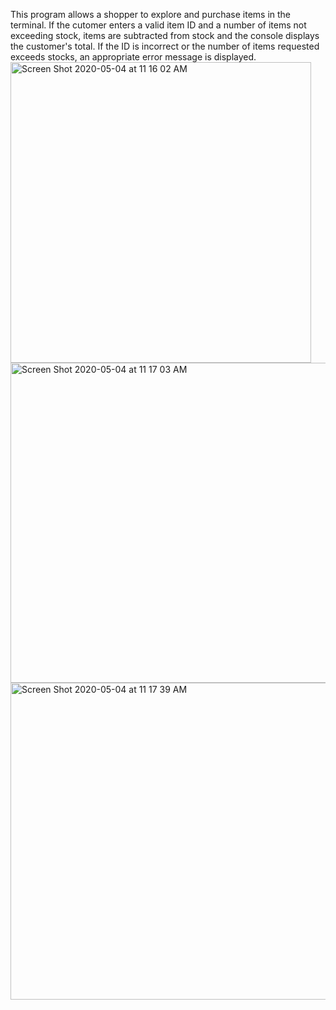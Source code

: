 This program allows a shopper to explore and purchase items in the terminal. If the cutomer enters a valid item ID and a number of items not exceeding stock, items are subtracted from stock and the console displays the customer's total. If the ID is incorrect or the number of items requested exceeds stocks, an appropriate error message is displayed. 
<img width="481" alt="Screen Shot 2020-05-04 at 11 16 02 AM" src="https://user-images.githubusercontent.com/59908747/80999449-94244700-8df9-11ea-8113-973b2a1116bf.png">
<img width="512" alt="Screen Shot 2020-05-04 at 11 17 03 AM" src="https://user-images.githubusercontent.com/59908747/80999531-b0c07f00-8df9-11ea-97a1-fa1fea093963.png">
<img width="507" alt="Screen Shot 2020-05-04 at 11 17 39 AM" src="https://user-images.githubusercontent.com/59908747/80999550-b7e78d00-8df9-11ea-9311-2f2e781c6262.png">
